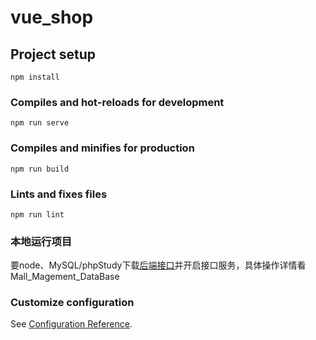 # vue_shop

## Project setup
```
npm install
```

### Compiles and hot-reloads for development
```
npm run serve
```

### Compiles and minifies for production
```
npm run build
```

### Lints and fixes files
```
npm run lint
```

### 本地运行项目
要node、MySQL/phpStudy下载[后端接口](https://github.com/super-fox/Mall_Magement_DataBase)并开启接口服务，具体操作详情看Mall_Magement_DataBase

### Customize configuration
See [Configuration Reference](https://cli.vuejs.org/config/).

